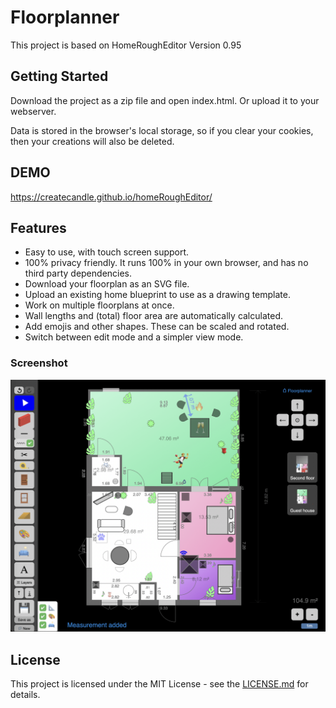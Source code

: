 # Floorplanner



This project is based on HomeRoughEditor Version 0.95

## Getting Started

Download the project as a zip file and open index.html. Or upload it to your webserver.

Data is stored in the browser's local storage, so if you clear your cookies, then your creations will also be deleted.

## DEMO

https://createcandle.github.io/homeRoughEditor/

## Features
- Easy to use, with touch screen support.
- 100% privacy friendly. It runs 100% in your own browser, and has no third party dependencies.
- Download your floorplan as an SVG file.
- Upload an existing home blueprint to use as a drawing template.
- Work on multiple floorplans at once.
- Wall lengths and (total) floor area are automatically calculated.
- Add emojis and other shapes. These can be scaled and rotated.
- Switch between edit mode and a simpler view mode.


### Screenshot
![Floorplanner example](screenshot.png?raw=true "Floorplanner example")

## License

This project is licensed under the MIT License - see the [LICENSE.md](https://en.wikipedia.org/wiki/MIT_License) for details.



